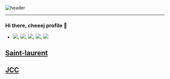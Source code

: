 ![header](https://capsule-render.vercel.app/api?type=transparent&color=auto&height=100&section=header&text=cheej%20profile&fontSize=40)

---

### Hi there, cheeej profile 👋

- <img src="https://img.shields.io/badge/Figma-F24E1E?style=flat&logo=Figma&logoColor=white"/>, <img src="https://img.shields.io/badge/Html5-E34F26?style=flat&logo=Html5&logoColor=white"/>, <img src="https://img.shields.io/badge/Css3-1572B6?style=flat&logo=Css3&logoColor=white"/>, <img src="https://img.shields.io/badge/React-61DAFB?style=flat&logo=React&logoColor=white"/>, <img src="https://img.shields.io/badge/Javascript-F7DF1E?style=flat&logo=Javascript&logoColor=white"/>

## <a href="http://artnook.me/saint-laurent-main/" title="Saint-aurent">Saint-laurent</a>

## <a href="http://cheej.me/JCC/" title="JCC">JCC</a>

<!--
**cheeej/cheeej** is a ✨ _special_ ✨ repository because its `README.md` (this file) appears on your GitHub profile.

Here are some ideas to get you started:

- 🔭 I’m currently working on ...
- 🌱 I’m currently learning ...
- 👯 I’m looking to collaborate on ...
- 🤔 I’m looking for help with ...
- 💬 Ask me about ...
- 📫 How to reach me: ...
- 😄 Pronouns: ...
- ⚡ Fun fact: ...
-->
